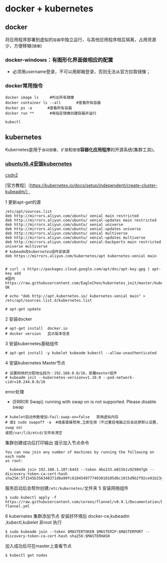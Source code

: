 # docker + kubernetes

## docker
将应用程序部署到虚拟的`容器`中独立运行，与其他应用程序相互隔离，占用资源少，方便移殖(`镜像`)
### docker-windows：有图形化界面做相应的配置
* 必须用username登录，不可以用邮箱登录，否则无法从官方拉取镜像；
### docker常用指令
    docker image ls     #列出所有镜像
    docker container ls --all       #查看所有容器
    docker ps -a       #查看所有容器
    docker run **       #用指定镜像创建容器并运行

    kubectl
## kubernetes
Kubernetes是用于`自动部署`、`扩展`和`管理`**容器化应用程序**的开源系统(集群工具)。

### [ubuntu16.4安装kubernetes](https://blog.csdn.net/yan234280533/article/details/75136630)

[csdn2](https://blog.csdn.net/qq_37423198/article/details/79762687)

[官方教程]（https://kubernetes.io/docs/setup/independent/create-cluster-kubeadm/）

1 更新apt-get的源

    /etc/apt/sources.list
    deb http://mirrors.aliyun.com/ubuntu/ xenial main restricted
    deb http://mirrors.aliyun.com/ubuntu/ xenial-updates main restricted
    deb http://mirrors.aliyun.com/ubuntu/ xenial universe
    deb http://mirrors.aliyun.com/ubuntu/ xenial-updates universe
    deb http://mirrors.aliyun.com/ubuntu/ xenial multiverse
    deb http://mirrors.aliyun.com/ubuntu/ xenial-updates multiverse
    deb http://mirrors.aliyun.com/ubuntu/ xenial-backports main restricted universe multiverse
    # kubeadm及kubernetes组件安装源
    deb https://mirrors.aliyun.com/kubernetes/apt kubernetes-xenial main


    # curl -s https://packages.cloud.google.com/apt/doc/apt-key.gpg | apt-key add
    #国内 https://raw.githubusercontent.com/EagleChen/kubernetes_init/master/kube_apt_key.gpg 
    OK

    # echo "deb http://apt.kubernetes.io/ kubernetes-xenial main" > /etc/apt/sources.list.d/kubernetes.list

    # apt-get update

2 安装docker

    # apt-get install  docker.io
    # docker version   显示版本信息
3 安装kubernetes基础组件

    # apt-get install -y kubelet kubeadm kubectl --allow-unauthenticated


4 安装kubernetes Master节点

    # 设置网络的分配地址段为：192.168.0.0/16，部署master组件
    # kubeadm init --kubernetes-version=v1.10.0 --pod-network-cidr=10.244.0.0/16

error处理
* [ERROR Swap]: running with swap on is not supported. Please disable swap
```
# kubelet启动参数增加–fail-swap-on=false   禁用虚拟内存
# 或$ sudo swapoff -a  #或者直接禁用,立即生效（不过重启电脑之后会还原默认设置，swap on）
或把/var/lib/etcd/文件夹清空
```
集群创建成功后打印输出  提示加入节点命令
```
You can now join any number of machines by running the following on each node
as root:

  kubeadm join 192.168.1.107:6443 --token 4bo233.m81561v929847gb --discovery-token-ca-cert-hash sha256:5f1545b356348371d8a99fc8184549777403010105d6c1015d9b2f92ce91b23g
```
服务启动后会帮你创建`/etc/kubernetes/`文件夹
5 安装网络组件
```
$ sudo kubectl apply -f https://raw.githubusercontent.com/coreos/flannel/v0.9.1/Documentation/kube-flannel.yml
```
6 kubernates 集群添加节点
安装好环境后 docker-ce,kubeadm ,kubectl,kubelet
非root 执行
```
$ sudo kubeadm join --token $MASTERTOKEN $MASTERIP:$MASTERPORT --discovery-token-ca-cert-hash sha256:$MASTERHASH
```
加入成功后可在master上查看节点
```
$ kubectl get nodes
```
